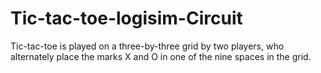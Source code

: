 # Tic-tac-toe-logisim-Circuit
Tic-tac-toe is played on a three-by-three grid by two players, who alternately place the marks X and O in one of the nine spaces in the grid.
